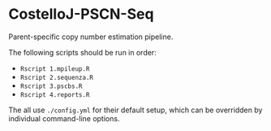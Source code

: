 # CostelloJ-PSCN-Seq

Parent-specific copy number estimation pipeline.

The following scripts should be run in order:

* `Rscript 1.mpileup.R`
* `Rscript 2.sequenza.R`
* `Rscript 3.pscbs.R`
* `Rscript 4.reports.R`

The all use `./config.yml` for their default setup,
which can be overridden by individual command-line options.

